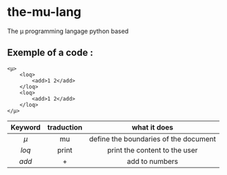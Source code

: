 # the-mu-lang
The µ programming langage python based
## Exemple of a code :
```
<µ>
	<loq>
		<add>1 2</add>
	</loq>
	<loq>
		<add>1 2</add>
	</loq>
</µ>
```
| Keyword   |      traduction    |  what it does |  
|:----------:|:-------------:|:------:|  
|  *µ* | mu | define the boundaries of the document |  
| *loq* |    print   |   print the content to the user |  
| *add* | + |    add to numbers |  
